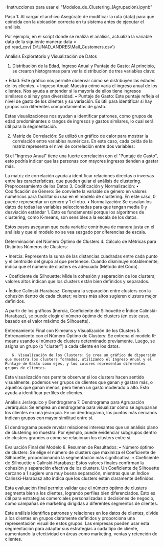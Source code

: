 -Instrucciones para usar el "Modelos_de_Clustering_(Agrupación).ipynb"

Paso 1: Al cargar el archivo Asegúrate de modificar la ruta (data) para que coincida con la ubicación correcta en tu sistema antes de ejecutar el análisis.

Por ejemplo, en el script donde se realiza el análisis, actualiza la variable data de la siguiente manera: data = pd.read_csv('D:\\UNAD_ANDRES\\Mall_Customers.csv')

Análisis Exploratorio y Visualización de Datos

1. Distribución de la Edad, Ingreso Anual y Puntaje de Gasto: Al principio, se crearon histogramas para ver la distribución de tres variables clave:

•	Edad: Este gráfico nos permite observar cómo se distribuyen las edades de los clientes.
•	Ingreso Anual: Muestra cómo varía el ingreso anual de los clientes. Nos ayuda a entender si la mayoría de ellos tiene ingresos similares o si hay gran diversidad.
•	Puntaje de Gasto: Este puntaje refleja el nivel de gasto de los clientes y su variación. Es útil para identificar si hay grupos con diferentes comportamientos de gasto.

Estas visualizaciones nos ayudan a identificar patrones, como grupos de edad predominantes o rangos de ingresos y gastos similares, lo cual será útil para la segmentación.

2. Matriz de Correlación: Se utilizó un gráfico de calor para mostrar la correlación entre variables numéricas. En este caso, cada celda de la matriz representa el nivel de correlación entre dos variables:

Si el "Ingreso Anual" tiene una fuerte correlación con el "Puntaje de Gasto", esto podría indicar que las personas con mayores ingresos tienden a gastar más.

 La matriz de correlación ayuda a identificar relaciones directas o inversas entre las características, que pueden guiar el análisis de clustering.
Preprocesamiento de los Datos
3. Codificación y Normalización:
•	Codificación de Género: Se convierte la variable de género en valores numéricos para facilitar su uso en el modelo de clustering. En este caso, 0 puede representar un género y 1 el otro.
•	Normalización: Se escalan los datos de todas las variables seleccionadas para que tengan media 0 y desviación estándar 1. Esto es fundamental porque los algoritmos de clustering, como K-means, son sensibles a la escala de los datos.

Estos pasos aseguran que cada variable contribuya de manera justa en el análisis y que el modelo no se vea sesgado por diferencias de escala.

Determinación del Número Óptimo de Clusters
4. Cálculo de Métricas para Distintos Números de Clusters:

•	Inercia: Representa la suma de las distancias cuadradas entre cada punto y el centroide del grupo al que pertenece. Cuando disminuye notablemente, indica que el número de clusters es adecuado (Método del Codo).

•	Coeficiente de Silhouette: Mide la cohesión y separación de los clusters; valores altos indican que los clusters están bien definidos y separados.

•	Índice Calinski-Harabasz: Compara la separación entre clusters con la cohesión dentro de cada cluster; valores más altos sugieren clusters mejor definidos.

A partir de los gráficos (Inercia, Coeficiente de Silhouette e Índice Calinski-Harabasz), se puede elegir el número óptimo de clusters (en este caso, basado en el valor máximo de Silhouette).

Entrenamiento Final con K-means y Visualización de los Clusters
 5. Entrenamiento con el Número Óptimo de Clusters: Se entrena el modelo K-means usando el número de clusters determinado previamente. Luego, se asigna un grupo (o "cluster") a cada cliente en los datos.

       6. Visualización de los Clusters: Se crea un gráfico de dispersión que muestra los clusters formados, utilizando el Ingreso Anual y el Puntaje de Gasto como ejes, y los colores representan diferentes grupos de clientes.

Esta visualización nos permite observar si los clusters hacen sentido visualmente. podemos ver grupos de clientes que ganan y gastan más, o aquellos que ganan menos, pero tienen un gasto moderado o alto. Esto ayuda a identificar perfiles de clientes.


Análisis Jerárquico y Dendrograma
7. Dendrograma para Agrupación Jerárquica: Se emplea un dendrograma para visualizar cómo se agruparían los clientes en una jerarquía. En un dendrograma, los puntos más cercanos indican grupos con mayor similitud entre sí.

El dendrograma puede revelar relaciones interesantes que un análisis plano de clustering no muestra. Por ejemplo, puede evidenciar subgrupos dentro de clusters grandes o cómo se relacionan los clusters entre sí.

Evaluación Final del Modelo
8. Resumen de Resultados:
•	Número óptimo de clusters: Se elige el número de clusters que maximiza el Coeficiente de Silhouette, proporcionando la segmentación más significativa.
•	Coeficiente de Silhouette y Calinski-Harabasz: Estos valores finales confirman la cohesión y separación efectiva de los clusters. Un Coeficiente de Silhouette cercano a 1 sugiere una muy buena separación, mientras que un Índice Calinski-Harabasz alto indica que los clusters están claramente definidos.

Esta evaluación final permite validar que el número óptimo de clusters segmenta bien a los clientes, logrando perfiles bien diferenciados. Esto es útil para estrategias comerciales personalizadas o decisiones de negocio, como campañas de marketing dirigidas a diferentes segmentos de clientes.

Este análisis identifica patrones y relaciones en los datos de clientes, divide a los clientes en grupos claramente definidos y proporciona una representación visual de estos grupos. Las empresas pueden usar esta segmentación para adaptar sus estrategias a cada tipo de cliente, aumentando la efectividad en áreas como marketing, ventas y retención de clientes.
